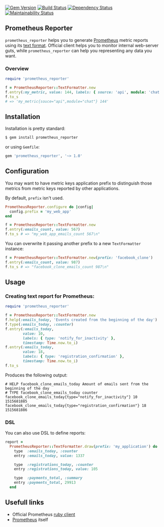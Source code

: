 [![Gem Version](https://badge.fury.io/rb/prometheus_reporter.svg)](https://badge.fury.io/rb/prometheus_reporter)
[![Build Status](https://travis-ci.org/nattfodd/prometheus_reporter.svg?branch=master)](https://travis-ci.org/nattfodd/prometheus_reporter)
[![Dependency Status](https://gemnasium.com/nattfodd/prometheus_reporter.svg)](https://gemnasium.com/nattfodd/prometheus_reporter)
[![Maintainability Status](https://img.shields.io/codeclimate/maintainability/nattfodd/prometheus_reporter.svg)](https://codeclimate.com/github/nattfodd/prometheus_reporter)

## Prometheus Reporter
`prometheus_reporter` helps you to generate [Prometheus](https://prometheus.io) metric reports using its [text format](https://prometheus.io/docs/instrumenting/exposition_formats/#text-format-details). Official client helps you to monitor internal web-server guts, while `prometheus_reporter` can help you representing any data you want.

### Overview
```ruby
require 'prometheus_reporter'

f = PrometheusReporter::TextFormatter.new
f.entry(:my_metric, value: 144, labels: { source: 'api', module: 'chat' })
f.to_s
# => 'my_metric{souce="api",module="chat"} 144'
```

## Installation
Installation is pretty standard:
```bash
$ gem install prometheus_reporter
```
or using `Gemfile`:
```ruby
gem 'prometheus_reporter', '~> 1.0'
```
## Configuration

You may want to have metric keys application prefix to distinguish those metrics
from metric keys reported by other applications.

By default, `prefix` isn't used.

```ruby
PrometheusReporter.configure do |config|
  config.prefix = 'my_web_app'
end

f = PrometheusReporter::TextFormatter.new
f.entry(:emails_count, value: 567)
f.to_s # => "my_web_app_emails_count 567\n"
```

You can overwrite it passing another prefix to a new `TextFormatter` instance:

```ruby
f = PrometheusReporter::TextFormatter.new(prefix: 'facebook_clone')
f.entry(:emails_count, value: 987)
f.to_s # => "facebook_clone_emails_count 987\n"
```

## Usage

### Creating text report for Prometheus:

```ruby
require 'prometheus_reporter'

f = PrometheusReporter::TextFormatter.new
f.help(:emails_today, 'Events created from the beginning of the day')
f.type(:emails_today, :counter)
f.entry(:emails_today,
        value: 10,
        labels: { type: 'notify_for_inactivity' },
        timestamp: Time.now.to_i)
f.entry(:emails_today,
        value: 18,
        labels: { type: 'registration_confirmation' },
        timestamp: Time.now.to_i)
f.to_s
```

Produces the following output:

```
# HELP facebook_clone_emails_today Amount of emails sent from the beginning of the day
# TYPE facebook_clone_emails_today counter
facebook_clone_emails_today{type="notify_for_inactivity"} 10 1515681885
facebook_clone_emails_today{type="registration_confirmation"} 18 1515681886
```

### DSL

You can also use DSL to define reports:

```ruby
report =
  PrometheusReporter::TextFormatter.draw(prefix: 'my_application') do
    type  :emails_today, :counter
    entry :emails_today, value: 1337

    type  :registrations_today, :counter
    entry :registrations_today, value: 105

    type  :payments_total, :summary
    entry :payments_total, 29913
  end
```

## Usefull links
- Official Prometheus [ruby client](https://github.com/prometheus/client_ruby)
- [Prometheus](https://github.com/prometheus) itself
